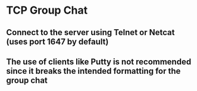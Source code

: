 # TCP Group Chat

## Connect to the server using Telnet or Netcat (uses port 1647 by default)
## The use of clients like Putty is not recommended since it breaks the intended formatting for the group chat
